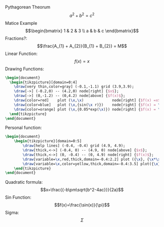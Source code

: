 Pythagorean Theorum
$$a^{2} + b^{2} = c^2$$
Matice Example
$$\begin{bmatrix}
1 & 2 & 3 \\
a & b & c
\end{bmatrix}$$
Fractions?:
$$\frac{A_{1} + A_{2}}{B_{1} + B_{2}} = M$$
Linear Function:
$$f(x) = x$$
Drawing Functions:
```tikz
\begin{document}
  \begin{tikzpicture}[domain=0:4]
    \draw[very thin,color=gray] (-0.1,-1.1) grid (3.9,3.9);
    \draw[->] (-0.2,0) -- (4.2,0) node[right] {$x$};
    \draw[->] (0,-1.2) -- (0,4.2) node[above] {$f(x)$};
    \draw[color=red]    plot (\x,\x)             node[right] {$f(x) =x$};
    \draw[color=blue]   plot (\x,{sin(\x r)})    node[right] {$f(x) = \sin x$};
    \draw[color=orange] plot (\x,{0.05*exp(\x)}) node[right] {$f(x) = \frac{1}{20} \mathrm e^x$};
  \end{tikzpicture}
\end{document}
```
Personal function:
```tikz
\begin{document}
	\begin{tikzpicture}[domain=0:5]
		\draw[help lines] (-0.4, -0.4) grid (4.9, 4.9);
		\draw[thick,<->] (-0.4, 0) -- (4.9, 0) node[above] {$x$};
		\draw[thick,<->] (0, -0.4) -- (0, 4.9) node[right] {$f(x)$};
		\draw[variable=\x,red,thick,domain=-0.4:2.2] plot ({\x}, {\x*\x}) node[right] {$f(x)=x^2$};
		\draw[variable=\x,color=yellow,thick,domain=-0.4:3.5] plot({\x},{sin(\x r)/pi}) node[right] {$f(x)=\frac{\sin(x)}{\pi}$};
	\end{tikzpicture}
\end{document}
```
Quadratic formula:
$$x=\frac{{-b\pm\sqrt{b^2-4ac}}}{2a}$$
Sin Function:
$$f(x)=\frac{\sin(x)}{\pi}$$
Sigma:
$$\Sigma$$
